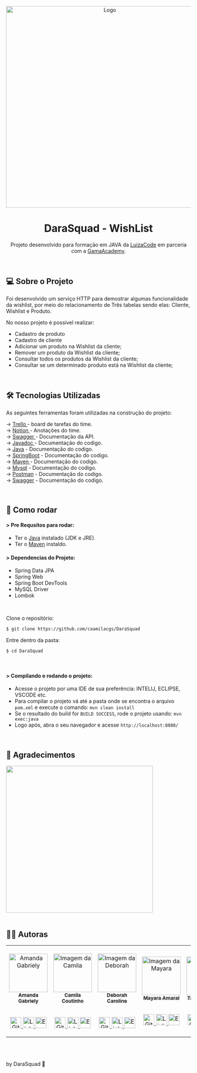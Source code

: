 <div align=center>
    <a><img width="550" alt="Logo" src="https://user-images.githubusercontent.com/60848932/118202545-910e5e80-b430-11eb-9797-3c3b08d9a938.png"></a>

# DaraSquad - WishList

Projeto desenvolvido  para formação em JAVA da  <a href="https://corp.gama.academy/luiza-code/inscricao#:~:text=O%20Luiza%20%C3%A9%20um,para%20mulheres%2C%20criado%20pelo%20Magalu.&text=O%20programa%20busca%20mulheres%20apaixonadas,e%20acreditam%20na%20transforma%C3%A7%C3%A3o%20digital./">LuizaCode</a> em parceria com a <a href="https://fieldcontrol.com.br/">GamaAcademy</a>.

</div><br>

## 💻 Sobre o Projeto

Foi desenvolvido um serviço HTTP para demostrar algumas funcionalidade da wishlist, por meio do relacionamento de Três tabelas sendo elas: Cliente, Wishlist e Produto.

No nosso projeto é possivel realizar:
- Cadastro de produto
- Cadastro de cliente
- Adicionar um produto na Wishlist da cliente;
- Remover um produto da Wishlist da cliente;
- Consultar todos os produtos da Wishlist da cliente;
- Consultar se um determinado produto está na Wishlist da cliente;

<br>


## 🛠 Tecnologias Utilizadas

As seguintes ferramentas foram utilizadas na construção do projeto:

&rarr; <a href="https://trello.com/b/GNsUcO4e/dara-squad-wishlist"> Trello </a> - board de tarefas do time.  <br>
&rarr; <a href="https://www.notion.so/DARA-SQUAD-Luiza-Code-22a6a76568fe493ea40845044adc0760">Notion </a> - Anotações do time.  <br>
&rarr; <a href="https://editor.swagger">Swagger </a> - Documentação da API.  <br>
&rarr; <a href="https://docs.oracle.com/javase/8/docs/technotes/tools/windows/javadoc.html">Javadoc </a> - Documentação do codigo.  <br>
&rarr; <a href="https://www.typescriptlang.org/">Java</a> - Documentação do codigo. <br>
&rarr; <a href="https://www.typescriptlang.org/">SpringBoot</a> - Documentação do codigo. <br>
&rarr; <a href="https://reactjs.org">Maven </a> - Documentação do codigo. <br>
&rarr; <a href="https://www.typescriptlang.org/">Mysql</a> - Documentação do codigo.  <br>
&rarr; <a href="https://www.typescriptlang.org/">Postman</a> - Documentação do codigo.  <br>
&rarr; <a href="https://www.typescriptlang.org/">Swagger</a> - Documentação do codigo.  <br>

<br>

## 👷 Como rodar

#### > Pre Requsitos para rodar:

* Ter o [Java](https://www.oracle.com/java/technologies/javase-jdk8-downloads.html) instalado (JDK e JRE).
* Ter o [Maven](https://maven.apache.org/) instaldo.

#### > Dependencias do Projeto:

- Spring Data JPA
- Spring Web
- Spring Boot DevTools
- MySQL Driver
- Lombok 

<br>

Clone o repositório:
```bash
$ git clone https://github.com/caamilacgs/DaraSquad
```
Entre dentro da pasta:
```bash
$ cd DaraSquad
```
<br>

#### > Compilando e rodando o projeto:
- Acesse o projeto por uma IDE de sua preferência: INTELIJ, ECLIPSE, VSCODE etc.
- Para compilar o projeto vá até a pasta onde se encontra o arquivo `pom.xml` e execute o comando: `mvn clean install`
- Se o resultado do build for `BUILD SUCCESS`, rode o projeto usando: `mvn exec:java`
- Logo após, abra o seu navegador e acesse  `http://localhost:8080/`

<br>


## :star2: Agradecimentos 

<div>
    <a><img width="400" src="https://user-images.githubusercontent.com/60848932/116348287-346e3b00-a7c4-11eb-899c-f6740102d6ae.png"></a>
</div>
<br>

## :woman_technologist: Autoras

<table>
    <td align="center"><br/>
        <a href="https://github.com/amandagsa">
            <img src="https://avatars.githubusercontent.com/u/52843599?v=4" width="105px;"
                alt="Amanda Gabriely" /><br><sub><b>Amanda Gabriely</b></sub><br></a><br/>
        <p align="center">
            <a href="https://github.com/amandagsa">
                <img src="https://user-images.githubusercontent.com/60848932/117540779-2bad0e80-afe7-11eb-8391-2b6661a3efc3.png"
                    width="30px" alt="GitHub" />
            </a>
            <a href="https://www.linkedin.com/in/amandagsalves/">
                <img src="https://user-images.githubusercontent.com/60848932/117540778-29e34b00-afe7-11eb-8a68-5916e9822145.png"
                    width="30px" alt="Linkedin" />
            </a>
            <a href="mailto:amandagsal@gmail.com">
                <img src="https://user-images.githubusercontent.com/60848932/117541013-3ddb7c80-afe8-11eb-83c2-79827e99ec59.png"
                    width="30px" alt="Email" />
            </a>
        </p>
    </td>
    <td align="center"><br/>
        <a href="https://github.com/caamilacgs">
            <img src="https://avatars.githubusercontent.com/u/60848932?v=4" width="105px;"
                alt="Imagem da Camila" /><br /><sub><b>Camila Coutinho</b></sub></a><br/><br/>
        <p align="center">
            <a href="https://github.com/caamilacgs">
                <img src="https://user-images.githubusercontent.com/60848932/117540779-2bad0e80-afe7-11eb-8391-2b6661a3efc3.png"
                    width="30px" alt="GitHub" />
            </a>
            <a href="https://www.linkedin.com/in/caamilacgs">
                <img src="https://user-images.githubusercontent.com/60848932/117540778-29e34b00-afe7-11eb-8a68-5916e9822145.png"
                    width="30px" alt="Linkedin" />
            </a>
            <a href="mailto:caamilacgs@gmail.com">
                <img src="https://user-images.githubusercontent.com/60848932/117541013-3ddb7c80-afe8-11eb-83c2-79827e99ec59.png"
                    width="30px" alt="Email" />
            </a>
        </p>
    </td>
    <td align="center"><br/>
        <a href="https://github.com/deborah6150">
            <img src="https://avatars.githubusercontent.com/u/53862960?v=4" width="105px;"
                alt="Imagem da Deborah" /><br /><sub><b>Deborah Caroline</b></sub></a><br><br/>
        <p align="center">
            <a href="https://github.com/deborah6150">
                <img src="https://user-images.githubusercontent.com/60848932/117540779-2bad0e80-afe7-11eb-8391-2b6661a3efc3.png"
                    width="30px" alt="GitHub" />
            </a>
            <a href="https://www.linkedin.com/in/deborah-caroline-702690181/">
                <img src="https://user-images.githubusercontent.com/60848932/117540778-29e34b00-afe7-11eb-8a68-5916e9822145.png"
                    width="30px" alt="Linkedin" />
            </a>
            <a href="mailto:deborahcaroline615@gmail.com">
                <img src="https://user-images.githubusercontent.com/60848932/117541013-3ddb7c80-afe8-11eb-83c2-79827e99ec59.png"
                    width="30px" alt="Email" />
            </a>
        </p>
    </td>
    <td align="center"><br/>
        <a href="https://github.com/mayleme">
            <img src="https://avatars.githubusercontent.com/u/68359875?v=4" width="105px;"
                alt="Imagem da Mayara" /><br><sub><b>Mayara Amaral</b></sub></a> <br /><br/>
        <p align="center">
            <a href="https://github.com/mayleme">
                <img src="https://user-images.githubusercontent.com/60848932/117540779-2bad0e80-afe7-11eb-8391-2b6661a3efc3.png"
                    width="30px" alt="GitHub" />
            </a>
            <a href="https://www.linkedin.com/in/mayara-amaral-leme-46533b62/">
                <img src="https://user-images.githubusercontent.com/60848932/117540778-29e34b00-afe7-11eb-8a68-5916e9822145.png"
                    width="30px" alt="Linkedin" />
            </a>
            <a href="mailto:mayara.amleme@gmail.com">
                <img src="https://user-images.githubusercontent.com/60848932/117541013-3ddb7c80-afe8-11eb-83c2-79827e99ec59.png"
                    width="30px" alt="Email" />
            </a>
        </p>
    </td>
    <td align="center"><br/>
        <a href="https://github.com/TaianeSB-94">
            <img src="https://user-images.githubusercontent.com/60848932/118201902-f9f4d700-b42e-11eb-9722-45882a84674b.png" width="105px;"
                alt="Imagem da Taiane" /> <br /><sub><b>Taiane Barbosa</b></sub></a><br><br/>
        <p align="center">
            <a href="https://github.com/TaianeSB-94">
                <img src="https://user-images.githubusercontent.com/60848932/117540779-2bad0e80-afe7-11eb-8391-2b6661a3efc3.png"
                    width="30px" alt="GitHub" />
            </a>
            <a href="www.linkedin.com/in/taiane-barbosa">
                <img src="https://user-images.githubusercontent.com/60848932/117540778-29e34b00-afe7-11eb-8a68-5916e9822145.png"
                    width="30px" alt="Linkedin" />
            </a>
            <a href="mailto:taianesb94@gmail.com">
                <img src="https://user-images.githubusercontent.com/60848932/117541013-3ddb7c80-afe8-11eb-83c2-79827e99ec59.png"
                    width="30px" alt="Email" />
            </a>
        </p>
    </td>
    <td align="center"><br/>
        <a href="https://github.com/thaila-davanco">
            <img src="https://avatars.githubusercontent.com/u/83316149?v=4" width="105px;"
                alt="Imagem da Thaila" /><br /><sub><b>Thaila Davanço</b></sub></a><br><br/>
        <p align="center">
            <a href="https://github.com/thaila-davanco">
                <img src="https://user-images.githubusercontent.com/60848932/117540779-2bad0e80-afe7-11eb-8391-2b6661a3efc3.png"
                    width="30px" alt="GitHub" />
            </a>
            <a href="https://www.linkedin.com/in/thaila-davan%C3%A7o-56a609152/">
                <img src="https://user-images.githubusercontent.com/60848932/117540778-29e34b00-afe7-11eb-8a68-5916e9822145.png"
                    width="30px" alt="Linkedin" />
            </a>
            <a href="mailto:davancothaila@gmail.com">
                <img src="https://user-images.githubusercontent.com/60848932/117541013-3ddb7c80-afe8-11eb-83c2-79827e99ec59.png"
                    width="30px" alt="Email" />
            </a>
        </p>
    </td>
    </tr>
</table>

<br>
<br>

<p>by DaraSquad 💜 </p><br>
